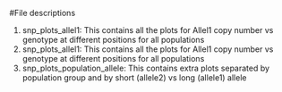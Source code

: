 #File descriptions
1. snp_plots_allel1: This contains all the plots for Allel1 copy number vs genotype at different positions for all populations
2. snp_plots_allel1: This contains all the plots for Allel1 copy number vs genotype at different positions for all populations
3. snp_plots_population_allele: This contains extra plots separated by population group and by short (allele2) vs long (allele1) allele
